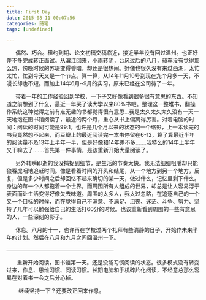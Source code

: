 ```yaml
---
title: First Day
date: 2015-08-11 00:07:56
categories: 随笔
tags: [undefined]

---
```

      偶然、巧合。租约到期、论文初稿交稿临近，接近半年没有回过温州。也正好差不多完成转正面试。从滨江回来，小雨转阴，台风过后的八月，骑车没有觉得那么热，傍晚时候的苏堤变得昏暗，却还是很热闹。好像也很久没有来过西湖，太忙太忙，忙到今天又是一个节点。算一算，从14年11月10号到现在九个月多一天，不漫长却也不短。而加上14年6月~9月的实习，原来已经在公司待了一年。

      带着一年的工作经验回到学校，一下子又好像看到很多很有意思的东西。不知道之前想到了什么，最近一年买了读大学以来80%书吧。整理这一整堆书，翻操作系统这种觉得之前有点无趣的书都觉得很有意思...我是太久太久太久没有一天一天地泡在图书馆阅读了，最近的两个月，重心从书上偏离得厉害。对着电脑的时间：阅读的时间可能是99:1。也许是几个月以来的状态的一个缩影，上一本读完的书我竟然想不起来，而豆瓣上的最近阅读完一本书停留在6-12，算了算最近半年的阅读量不及13年上半年一半，但是好像和14年差不多.......我特么的14年上半年又干嘛去了.......首先第一件事情，是该重新开始大量阅读了。

      另外转瞬即逝的我没捕捉到细节，是生活的节奏太快。我无法细细咀嚼却只能狼吞虎咽地追赶时间。像是看着时间的开头和结尾，从一个地方到另一个地方，反复，但是多少时间之后却回忆不起来确切的某一天，做过什么，记忆里剩下什么。身边的每一个人都拖着一个世界，而周围所有人组成的世界，却总是让人容易浮于表面而让生活变得好像失去味道。周围的太多人，我太过忽略，在追逐自己的一个又一个目标的时候，而在觉得自己不满意、不满足、沮丧、迷茫、斗争、努力、坚持了几年可以勉强给自己的生活打60分的时候。也该重新看到周围的一些有意思的人，一些深刻的影子。

      休息。八月的十一，也许再在学校过两个礼拜有些清静的日子，开始作未来半年的计划。然后在八月和九月之间回温州一下。

————————————————————

       重新开始阅读，图书馆第一天。还是没能习惯阅读的状态。很多模式没有转变过来，作息、思维习惯、阅读习惯。长期电脑和手机碎片化阅读，不经意总那么容易在对着书一会之后分心掉。

        继续坚持一下？还要改正回来作息。